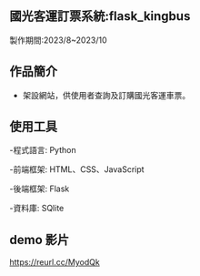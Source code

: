 ## 國光客運訂票系統:flask_kingbus
製作期間:2023/8~2023/10

## 作品簡介
- 架設網站，供使用者查詢及訂購國光客運車票。

## 使用工具

-程式語言: Python

-前端框架: HTML、CSS、JavaScript

-後端框架: Flask

-資料庫: SQlite

## demo 影片
https://reurl.cc/MyodQk

